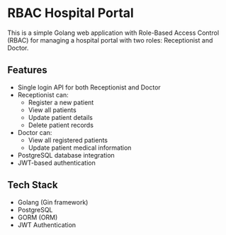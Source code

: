 # RBAC Hospital Portal

This is a simple Golang web application with Role-Based Access Control (RBAC) for managing a hospital portal with two roles: Receptionist and Doctor.

## Features

- Single login API for both Receptionist and Doctor
- Receptionist can:
  - Register a new patient
  - View all patients
  - Update patient details
  - Delete patient records
- Doctor can:
  - View all registered patients
  - Update patient medical information
- PostgreSQL database integration
- JWT-based authentication

## Tech Stack

- Golang (Gin framework)
- PostgreSQL
- GORM (ORM)
- JWT Authentication
